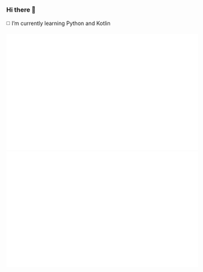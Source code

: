 ### Hi there 👋

◻️  I’m currently learning Python and Kotlin
<!--
◻️  I’m currently working on audio plugins in JUCE<br />◻️  I’m currently learning JS and Kotlin
- 🔭 I’m currently working on 
- 🌱 I’m currently learning ...
- 👯 I’m looking to collaborate on ...
- 🤔 I’m looking for help with ...
- 💬 Ask me about ...
- 📫 How to reach me: ...
- 😄 Pronouns: ...
- ⚡ Fun fact: ...
![CodeWars](https://www.codewars.com/users/jarekopaczewski/badges/large)<br />
!
-->

![Lang](https://github.com/jarekkopaczewski/Stats/blob/cf7146d553ccd5e19f4799a86ce7d8d7b9381456/generated/languages.svg) 
![Stats](https://github.com/jarekkopaczewski/Stats/blob/4694000a3bf4a00c0f81a9bce6caaeb40739cb31/generated/overview.svg)






